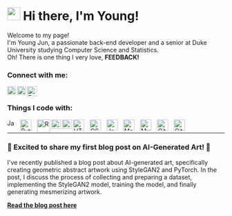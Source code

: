 <h1><img src="https://emojis.slackmojis.com/emojis/images/1531849430/4246/blob-sunglasses.gif?1531849430" width="30"/> Hi there, I'm Young!</h1>

<p> Welcome to my page! <br> I'm Young Jun, a passionate back-end developer and a senior at Duke University studying Computer Science and Statistics. 
<br>
<!-- I love technology and am interested in making it more approachable and exciting. -->
Oh! There is one thing I very love, <b>FEEDBACK!</b> </p>


### Connect with me: 

<a href="https://www.linkedin.com/in/young-hoo-jun">
  <img align="left" alt="Young's LinkedIN" width="20px" src="https://raw.githubusercontent.com/peterthehan/peterthehan/master/assets/linkedin.svg" />
</a>
<a href="https://www.instagram.com/younghoo_jun/">
  <img align="left" alt="Young's Instagram" width="20px" src="https://raw.githubusercontent.com/hussainweb/hussainweb/main/icons/instagram.png" />
</a>
</a>
<a href = "mailto: yj112@duke.edu">
  <img align="left" alt="Email icon" width="23px" src="https://d338t8kmirgyke.cloudfront.net/icons/icon_pngs/000/007/873/original/email.png" />
</a> <br>

### Things I code with: 
<img align="left" alt="Java" width="17px" src="https://upload.wikimedia.org/wikipedia/uk/2/2e/Java_Logo.svg" style="padding-right:10px;" />
<img align="left" alt="Python" width="26px" src="https://cdn.iconscout.com/icon/free/png-256/python-3629591-3032289.png" style="padding-right:10px;" />
<img align="left" alt="R" width="30px" src="https://upload.wikimedia.org/wikipedia/commons/thumb/1/1b/R_logo.svg/724px-R_logo.svg.png" />
<img align="left" alt="C" width="22px" src="https://upload.wikimedia.org/wikipedia/commons/1/19/C_Logo.png" />
<img align="left" alt="C++" width="22px" src="https://upload.wikimedia.org/wikipedia/commons/thumb/1/18/ISO_C%2B%2B_Logo.svg/1822px-ISO_C%2B%2B_Logo.svg.png" />
<img align="left" alt="HTML5" width="26px" src="https://cdn.jsdelivr.net/gh/devicons/devicon/icons/html5/html5-original.svg" style="padding-right:10px;" />
<img align="left" alt="CSS3" width="26px" src="https://cdn.jsdelivr.net/gh/devicons/devicon/icons/css3/css3-original.svg" style="padding-right:10px;" />
<img align="left" alt="JavaScript" width="26px" src="https://cdn.jsdelivr.net/gh/devicons/devicon/icons/javascript/javascript-original.svg" style="padding-right:10px;" />
<img align="left" alt="MongoDB" width="26px" src="https://cdn.jsdelivr.net/gh/devicons/devicon/icons/mongodb/mongodb-original.svg" style="padding-right:10px;" />
<img align="left" alt="MySQL" width="26px" src="https://cdn.jsdelivr.net/gh/devicons/devicon/icons/mysql/mysql-original.svg" style="padding-right:10px;" />
<img align="left" alt="Git" width="26px" src="https://cdn.jsdelivr.net/gh/devicons/devicon/icons/git/git-original.svg" style="padding-right:10px;" />
<img align="left" alt="GitHub" width="26px" src="https://user-images.githubusercontent.com/3369400/139447912-e0f43f33-6d9f-45f8-be46-2df5bbc91289.png" style="padding-right:10px;" />

<br>


<!-- Add this line above your blog post section to create a horizontal line -->
---

### 🎨 Excited to share my first blog post on AI-Generated Art! 🚀

I've recently published a blog post about AI-generated art, specifically creating geometric abstract artwork using StyleGAN2 and PyTorch. In the post, I discuss the process of collecting and preparing a dataset, implementing the StyleGAN2 model, training the model, and finally generating mesmerizing artwork.

**[Read the blog post here](https://youngjun8.wordpress.com/2023/03/22/ai-generated-art-creating-geometric-abstract-artwork-with-stylegan2-and-pytorch/)**




<!--
**brian3699/brian3699** is a ✨ _special_ ✨ repository because its `README.md` (this file) appears on your GitHub profile.

Here are some ideas to get you started:

- 🔭 I’m currently working on ...
- 🌱 I’m currently learning ...
- 👯 I’m looking to collaborate on ...
- 🤔 I’m looking for help with ...
- 💬 Ask me about ...
- 📫 How to reach me: ...
- 😄 Pronouns: ...
- ⚡ Fun fact: ...
-->

